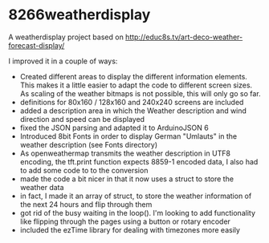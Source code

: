 # 8266weatherdisplay
A weatherdisplay project based on http://educ8s.tv/art-deco-weather-forecast-display/

I improved it in a couple of ways:

- Created different areas to display the different information elements. This makes it a little easier to adapt the code to different screen sizes. As scaling of the weather bitmaps is not possible, this will only go so far.
- definitions for 80x160 / 128x160 and 240x240 screens are included
- added a description area in which the Weather description and wind direction and speed can be displayed
- fixed the JSON parsing and adapted it to ArduinoJSON 6
- Introduced 8bit Fonts in order to display German "Umlauts" in the weather description (see Fonts directory)
- As openweathermap transmits the weather description in UTF8 encoding, the tft.print function expects 8859-1 encoded data, I also had to add some code to to the conversion
- made the code a bit nicer in that it now uses a struct to store the weather data
- in fact, I made it an array of struct, to store the weather information of the next 24 hours and flip through them
- got rid of the busy waiting in the loop(). I'm looking to add functionality like flipping through the pages using a button or rotary encoder
- included the ezTime library for dealing with timezones more easily
